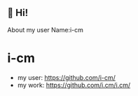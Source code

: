## 👋 Hi!
About my user
Name:i-cm
# i-cm
- my user: https://github.com/i-cm/
- my work: https://github.com/i.cm/i.cm/






